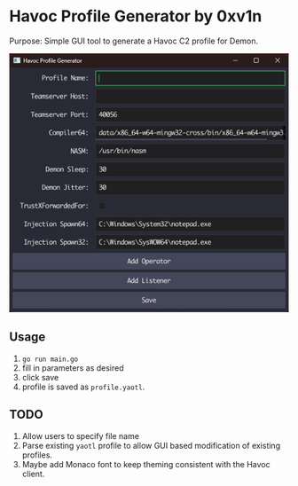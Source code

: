 # Havoc Profile Generator by 0xv1n

Purpose: Simple GUI tool to generate a Havoc C2 profile for Demon.

![](/assets/mainwindow.png)

## Usage

1. `go run main.go`
2. fill in parameters as desired
3. click save
4. profile is saved as `profile.yaotl`.


## TODO

1. Allow users to specify file name
2. Parse existing `yaotl` profile to allow GUI based modification of existing profiles.
3. Maybe add Monaco font to keep theming consistent with the Havoc client.
